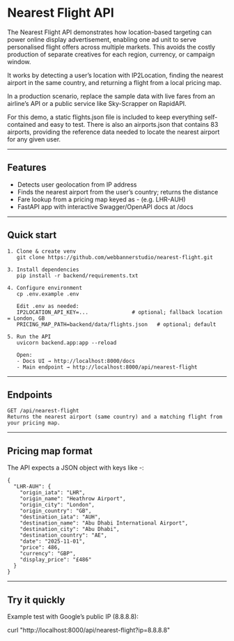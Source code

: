 # Nearest Flight API

The Nearest Flight API demonstrates how location-based targeting can power online display advertisement, enabling one ad unit to serve personalised flight offers across multiple markets. This avoids the costly production of separate creatives for each region, currency, or campaign window.

It works by detecting a user’s location with IP2Location, finding the nearest airport in the same country, and returning a flight from a local pricing map.

In a production scenario, replace the sample data with live fares from an airline’s API or a public service like Sky-Scrapper on RapidAPI. 

For this demo, a static flights.json file is included to keep everything self-contained and easy to test. There is also an airports.json that contains 83 airports, providing the reference data needed to locate the nearest airport for any given user.


---

## Features
- Detects user geolocation from IP address  
- Finds the nearest airport from the user’s country; returns the distance  
- Fare lookup from a pricing map keyed as <ORIGIN>-<DESTINATION> (e.g. LHR-AUH)  
- FastAPI app with interactive Swagger/OpenAPI docs at /docs  

---

## Quick start
```
1. Clone & create venv
   git clone https://github.com/webbannerstudio/nearest-flight.git

3. Install dependencies
   pip install -r backend/requirements.txt

4. Configure environment
   cp .env.example .env

   Edit .env as needed:
   IP2LOCATION_API_KEY=...              # optional; fallback location = London, GB
   PRICING_MAP_PATH=backend/data/flights.json   # optional; default

5. Run the API
   uvicorn backend.app:app --reload

   Open:
   - Docs UI → http://localhost:8000/docs
   - Main endpoint → http://localhost:8000/api/nearest-flight
```
---

## Endpoints
```
GET /api/nearest-flight  
Returns the nearest airport (same country) and a matching flight from your pricing map.
```
---

## Pricing map format

The API expects a JSON object with keys like <ORIGIN>-<DEST>:

```
{
  "LHR-AUH": {
    "origin_iata": "LHR",
    "origin_name": "Heathrow Airport",
    "origin_city": "London",
    "origin_country": "GB",
    "destination_iata": "AUH",
    "destination_name": "Abu Dhabi International Airport",
    "destination_city": "Abu Dhabi",
    "destination_country": "AE",
    "date": "2025-11-01",
    "price": 486,
    "currency": "GBP",
    "display_price": "£486"
  }
}
```

---

## Try it quickly

Example test with Google’s public IP (8.8.8.8):

curl "http://localhost:8000/api/nearest-flight?ip=8.8.8.8"

